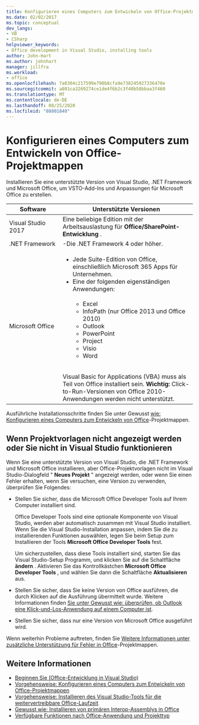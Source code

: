 ```yaml
---
title: Konfigurieren eines Computers zum Entwickeln von Office-Projektmappen
ms.date: 02/02/2017
ms.topic: conceptual
dev_langs:
- VB
- CSharp
helpviewer_keywords:
- Office development in Visual Studio, installing tools
author: John-Hart
ms.author: johnhart
manager: jillfra
ms.workload:
- office
ms.openlocfilehash: 7a0304c217599e790b8cfa9e738245927336470e
ms.sourcegitcommit: a801ca3269274ce1de4f6b2c3f40b58bbaa3f460
ms.translationtype: MT
ms.contentlocale: de-DE
ms.lasthandoff: 08/25/2020
ms.locfileid: "88801840"
---
```

# <a name="configure-a-computer-to-develop-office-solutions"></a>Konfigurieren eines Computers zum Entwickeln von Office-Projektmappen

Installieren Sie eine unterstützte Version von Visual Studio, .NET Framework und Microsoft Office, um VSTO-Add-Ins und Anpassungen für Microsoft Office zu erstellen.

|Software|Unterstützte Versionen|
|--------------|------------------------|
|Visual Studio 2017| Eine beliebige Edition mit der Arbeitsauslastung für **Office/SharePoint-Entwicklung** .|
|.NET Framework|-Die .NET Framework 4 oder höher.|
|Microsoft Office|<ul><li>Jede Suite-Edition von Office, einschließlich Microsoft 365 Apps für Unternehmen.</li><li>Eine der folgenden eigenständigen Anwendungen:<br /><br /> <ul><li>Excel</li><li>InfoPath (nur Office 2013 und Office 2010)</li><li>Outlook</li><li>PowerPoint</li><li>Project</li><li>Visio</li><li>Word</li></ul></li></ul><br /> Visual Basic for Applications (VBA) muss als Teil von Office installiert sein. **Wichtig:** Click-to-Run-Versionen von Office 2010-Anwendungen werden nicht unterstützt.|

Ausführliche Installationsschritte finden Sie unter Gewusst [wie: Konfigurieren eines Computers zum Entwickeln von Office](../vsto/how-to-configure-a-computer-to-develop-office-solutions.md)-Projektmappen.

## <a name="if-project-templates-dont-appear-or-they-dont-work-in-visual-studio"></a>Wenn Projektvorlagen nicht angezeigt werden oder Sie nicht in Visual Studio funktionieren

Wenn Sie eine unterstützte Version von Visual Studio, die .NET Framework und Microsoft Office installieren, aber Office-Projektvorlagen nicht im Visual Studio-Dialogfeld " **Neues Projekt** " angezeigt werden, oder wenn Sie einen Fehler erhalten, wenn Sie versuchen, eine Version zu verwenden, überprüfen Sie Folgendes:

- Stellen Sie sicher, dass die Microsoft Office Developer Tools auf Ihrem Computer installiert sind.

     Office Developer Tools sind eine optionale Komponente von Visual Studio, werden aber automatisch zusammen mit Visual Studio installiert. Wenn Sie die Visual Studio-Installation anpassen, indem Sie die zu installierenden Funktionen auswählen, legen Sie beim Setup zum Installieren der Tools **Microsoft Office Developer Tools** fest.

     Um sicherzustellen, dass diese Tools installiert sind, starten Sie das Visual Studio-Setup Programm, und klicken Sie auf die Schaltfläche **ändern** . Aktivieren Sie das Kontrollkästchen **Microsoft Office Developer Tools** , und wählen Sie dann die Schaltfläche **Aktualisieren** aus.

- Stellen Sie sicher, dass Sie keine Version von Office ausführen, die durch Klicken auf die Ausführung übermittelt wurde. Weitere Informationen finden [Sie unter Gewusst wie: überprüfen, ob Outlook eine Klick-und-Los-Anwendung auf einem Computer ist](/previous-versions/office/developer/office-2010/ff864733(v=office.14)).

- Stellen Sie sicher, dass nur eine Version von Microsoft Office ausgeführt wird.

Wenn weiterhin Probleme auftreten, finden Sie [Weitere Informationen unter zusätzliche Unterstützung für Fehler in Office](../vsto/additional-support-for-errors-in-office-solutions.md)-Projektmappen.

## <a name="see-also"></a>Weitere Informationen
- [Beginnen Sie &#40;Office-Entwicklung in Visual Studio&#41;](../vsto/getting-started-office-development-in-visual-studio.md)
- [Vorgehensweise: Konfigurieren eines Computers zum Entwickeln von Office-Projektmappen](../vsto/how-to-configure-a-computer-to-develop-office-solutions.md)
- [Vorgehensweise: Installieren des Visual Studio-Tools für die weitervertreibbare Office-Laufzeit](../vsto/how-to-install-the-visual-studio-tools-for-office-runtime-redistributable.md)
- [Gewusst wie: Installieren von primären Interop-Assemblys in Office](../vsto/how-to-install-office-primary-interop-assemblies.md)
- [Verfügbare Funktionen nach Office-Anwendung und Projekttyp](../vsto/features-available-by-office-application-and-project-type.md)